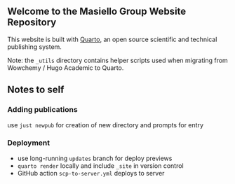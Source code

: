 ## Welcome to the Masiello Group Website Repository

This website is built with [Quarto](https://quarto.org), an open source scientific and technical publishing system.

Note: the `_utils` directory contains helper scripts used when migrating from Wowchemy / Hugo Academic to Quarto.


## Notes to self

### Adding publications
use `just newpub` for creation of new directory and prompts for entry

### Deployment 

- use long-running `updates` branch for deploy previews
- `quarto render` locally and include `_site` in version control
- GitHub action `scp-to-server.yml` deploys to server

